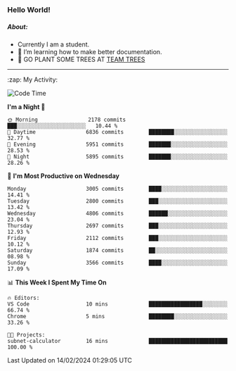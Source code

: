 ### Hello World!

##### About:
- Currently I am a student.
- 🌱 I’m learning how to make better documentation.
- 🌱 GO PLANT SOME TREES AT [TEAM TREES](https://teamtrees.org/)

---
  <summary>:zap: My Activity:</summary>
  
<!--START_SECTION:waka-->
![Code Time](http://img.shields.io/badge/Code%20Time-1%2C280%20hrs%208%20mins-blue)

**I'm a Night 🦉** 

```text
🌞 Morning                2178 commits        ███░░░░░░░░░░░░░░░░░░░░░░   10.44 % 
🌆 Daytime                6836 commits        ████████░░░░░░░░░░░░░░░░░   32.77 % 
🌃 Evening                5951 commits        ███████░░░░░░░░░░░░░░░░░░   28.53 % 
🌙 Night                  5895 commits        ███████░░░░░░░░░░░░░░░░░░   28.26 % 
```
📅 **I'm Most Productive on Wednesday** 

```text
Monday                   3005 commits        ████░░░░░░░░░░░░░░░░░░░░░   14.41 % 
Tuesday                  2800 commits        ███░░░░░░░░░░░░░░░░░░░░░░   13.42 % 
Wednesday                4806 commits        ██████░░░░░░░░░░░░░░░░░░░   23.04 % 
Thursday                 2697 commits        ███░░░░░░░░░░░░░░░░░░░░░░   12.93 % 
Friday                   2112 commits        ███░░░░░░░░░░░░░░░░░░░░░░   10.12 % 
Saturday                 1874 commits        ██░░░░░░░░░░░░░░░░░░░░░░░   08.98 % 
Sunday                   3566 commits        ████░░░░░░░░░░░░░░░░░░░░░   17.09 % 
```


📊 **This Week I Spent My Time On** 

```text
🔥 Editors: 
VS Code                  10 mins             █████████████████░░░░░░░░   66.74 % 
Chrome                   5 mins              ████████░░░░░░░░░░░░░░░░░   33.26 % 

🐱‍💻 Projects: 
subnet-calculator        16 mins             █████████████████████████   100.00 % 
```


 Last Updated on 14/02/2024 01:29:05 UTC
<!--END_SECTION:waka-->
